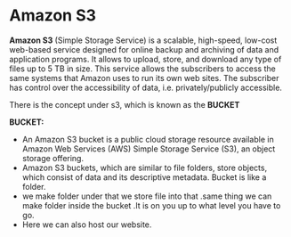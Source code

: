 # **Amazon S3**

**Amazon S3** (Simple Storage Service) is a scalable, high-speed, low-cost web-based service designed for online backup and archiving of data and application programs. It allows to upload, store, and download any type of files up to 5 TB in size. This service allows the subscribers to access the same systems that Amazon uses to run its own web sites. The subscriber has control over the accessibility of data, i.e. privately/publicly accessible.

There is the concept under s3, which is known as the **BUCKET**

**BUCKET:**

- An Amazon S3 bucket is a public cloud storage resource available in Amazon Web Services (AWS) Simple Storage Service (S3), an object storage offering.
- Amazon S3 buckets, which are similar to file folders, store objects, which consist of data and its descriptive metadata. Bucket is like a folder.
- we make folder under that we store file into that .same thing we can make folder inside the bucket .It is on you up to what level you have to go.
- Here we can also host our website.
